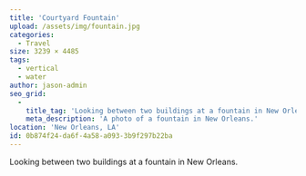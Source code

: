 ```yaml
---
title: 'Courtyard Fountain'
upload: /assets/img/fountain.jpg
categories:
  - Travel
size: 3239 × 4485
tags:
  - vertical
  - water
author: jason-admin
seo_grid:
  -
    title_tag: 'Looking between two buildings at a fountain in New Orleans.'
    meta_description: 'A photo of a fountain in New Orleans.'
location: 'New Orleans, LA'
id: 0b874f24-da6f-4a58-a093-3b9f297b22ba
---
```

Looking between two buildings at a fountain in New Orleans.